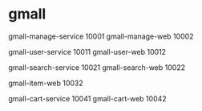 # gmall

gmall-manage-service 10001
gmall-manage-web     10002

gmall-user-service   10011
gmall-user-web       10012

gmall-search-service 10021
gmall-search-web     10022

gmall-item-web       10032

gmall-cart-service   10041
gmall-cart-web       10042